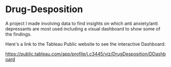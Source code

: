 # Drug-Desposition

A project I made involving data to find insights on which anti anxiety/anti depressants are most used including a visual dashboard to show some of the findings.


Here's a link to the Tableau Public website to see the interactive Dashboard:

https://public.tableau.com/app/profile/j.c3445/viz/DrugDesposition/DDashboard
